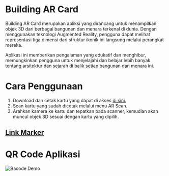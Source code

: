 # Building AR Card
Building AR Card merupakan apliksi yang dirancang untuk menampilkan objek 3D dari berbagai bangunan dan menara terkenal di dunia. Dengan menggunakan teknologi Augmented Reality, pengguna dapat melihat representasi tiga dimensi dari struktur ikonik ini langsung melalui perangkat mereka.

Aplikasi ini memberikan pengalaman yang edukatif dan menghibur, memungkinkan pengguna untuk menjelajahi dan belajar lebih banyak tentang arsitektur dan sejarah di balik setiap bangunan dan menara ini.

# Cara Penggunaan
1. Download dan cetak kartu yang dapat di akses [di sini.](https://cdn.jsdelivr.net/gh/refrizar3003/Belajar-Augmented-Reality@latest/marker/building-ar-tracking-cards[Download].pdf)
2. Scan kartu yang sudah dicetak melalui menu AR Scan.
3. Arahkan kamera ke kartu dan tepatkan pada scanner, kemudian akan muncul objek 3D sesuai dengan kartu yang dipilih.

## [Link Marker](https://cdn.jsdelivr.net/gh/refrizar3003/Belajar-Augmented-Reality@latest/marker/building-ar-tracking-cards[Download].pdf)

# QR Code Aplikasi
![Bacode Demo](https://cdn.jsdelivr.net/gh/refrizar3003/Building-AR-Card-Apps/marker/QR%20code%20demo%20apps.png)


